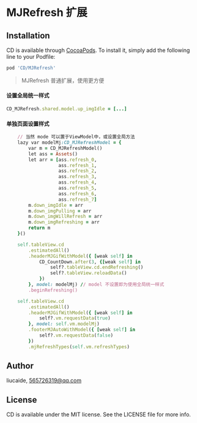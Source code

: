 # MJRefresh 扩展

## Installation

CD is available through [CocoaPods](https://cocoapods.org). To install
it, simply add the following line to your Podfile:

```ruby
pod 'CD/MJRefresh'
```
> MJRefresh 普通扩展，使用更方便
#### 设置全局统一样式
```ruby
CD_MJRefresh.shared.model.up_imgIdle = [...]
```

#### 单独页面设置样式
```ruby
    // 当然 mode 可以置于ViewModel中，或设置全局方法
    lazy var modelMj:CD_MJRefreshModel = {
        var m = CD_MJRefreshModel()
        let ass = Assets()
        let arr = [ass.refresh_0,
                   ass.refresh_1,
                   ass.refresh_2,
                   ass.refresh_3,
                   ass.refresh_4,
                   ass.refresh_5,
                   ass.refresh_6,
                   ass.refresh_7]
        m.down_imgIdle = arr
        m.down_imgPulling = arr
        m.down_imgWillRefresh = arr
        m.down_imgRefreshing = arr
        return m
    }()
```
```ruby
    self.tableView.cd
        .estimatedAll()
        .headerMJGifWithModel({ [weak self] in
            CD_CountDown.after(3, {[weak self] in
                self?.tableView.cd.endRefreshing()
                self?.tableView.reloadData()
            })
        }, model: modelMj) // model 不设置即为使用全局统一样式
        .beginRefreshing()
```
```ruby
    self.tableView.cd
        .estimatedAll()
        .headerMJGifWithModel({ [weak self] in
            self?.vm.requestData(true)
        }, model: self.vm.modelMj)
        .footerMJAutoWithModel({ [weak self] in
            self?.vm.requestData(false)
        })
        .mjRefreshTypes(self.vm.refreshTypes)
```

## Author

liucaide, 565726319@qq.com

## License

CD is available under the MIT license. See the LICENSE file for more info.
